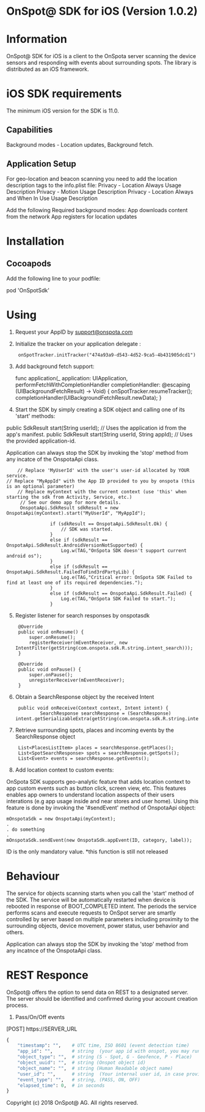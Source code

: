 OnSpot@ SDK for iOS (Version 1.0.2)
========================================

# Information
OnSpot@ SDK for iOS is a client to the OnSpota server scanning the device sensors and responding with events about surrounding spots. 
The library is distributed as an iOS framework.

# iOS SDK requirements

The minimum iOS version for the SDK is 11.0.

## Capabilities

Background modes - Location updates, Background fetch.

## Application Setup

For geo-location and beacon scanning you need to add the location description tags to the info.plist file:
Privacy - Location Always Usage Description
Privacy - Motion Usage Description
Privacy - Location Always and When In Use Usage Description

Add the following Required background modes:
App downloads content from the network
App registers for location updates


# Installation

## Cocoapods

Add the following line to your podfile:

pod 'OnSpotSdk'


# Using

1. Request your AppID by support@onspota.com

2. Initialize the tracker on your application delegate :

		onSpotTracker.initTracker("474a93a9-d543-4d52-9ca5-4b431905dcd1")

3. Add background fetch support:

	func application(_ application: UIApplication, performFetchWithCompletionHandler completionHandler: @escaping (UIBackgroundFetchResult) -> Void) {
		onSpotTracker.resumeTracker();
		completionHandler(UIBackgroundFetchResult.newData);
	}

4. Start the SDK by simply creating a SDK object and calling one of its 'start' methods:

public SdkResult start(String userId); // Uses the application id from the app's manifest.
public SdkResult start(String userId, String appId); // Uses the provided application-id.

Application can always stop the SDK by invoking the 'stop' method from any incatce of the OnspotaApi class.


        // Replace 'MyUserId' with the user's user-id allocated by YOUR service.
	// Replace "MyAppId" with the App ID provided to you by onspota (this is an optional parameter)
        // Replace myContext with the current context (use 'this' when starting the sdk from Activity, Service, etc.)
         // See our demo app for more details.
         OnspotaApi.SdkResult sdkResult = new OnspotaApi(myContext).start("MyUserId", "MyAppId");

                    if (sdkResult == OnspotaApi.SdkResult.Ok) {
                        // SDK was started.
                    }
                    else if (sdkResult == OnspotaApi.SdkResult.AndroidVersionNotSupported) {
                        Log.w(TAG,"OnSpota SDK doesn't support current android os");
                    }
                    else if (sdkResult == OnspotaApi.SdkResult.FailedToFind3rdPartyLib) {
                        Log.e(TAG,"Critical error: OnSpota SDK Failed to find at least one of its required dependencies.");
                    }
                    else if (sdkResult == OnspotaApi.SdkResult.Failed) {
                        Log.e(TAG,"OnSpota SDK Failed to start.");
                    }
		

5. Register listener for search responses by onspotasdk

		@Override
		public void onResume() {
		    super.onResume();
		    registerReceiver(mEventReceiver, new IntentFilter(getString(com.onspota.sdk.R.string.intent_search)));
		}
		
		@Override
		public void onPause() {
		    super.onPause();
		    unregisterReceiver(mEventReceiver);
		}

6. Obtain a SearchResponse object by the received Intent
            
		public void onReceive(Context context, Intent intent) {
				SearchResponse searchResponse = (SearchResponse) intent.getSerializableExtra(getString(com.onspota.sdk.R.string.intent_search_response));

7. Retrieve surrounding spots, places and incoming events by the SearchResponse object

		List<PlacesListItem> places = searchResponse.getPlaces();
		List<SpotSearchResponse> spots = searchResponse.getSpots();
		List<Event> events = searchResponse.getEvents();
		
		
8. Add location context to custom events:

OnSpota SDK supports geo-analytic feature that adds location context to app custom events such as button click, screen view, etc. This features enables app owners to understand location asspects of their users interations (e.g app usage inside and near stores and user home). Using this feature is done by invoking the '#sendEvent' method of OnspotaApi object:
	
	mOnspotaSdk = new OnspotaApi(myContext);
	.
	. do something
	.
	mOnspotaSdk.sendEvent(new OnspotaSdk.appEvent(ID, category, label));
		
ID is the only mandatory value.
*this function is still not released


# Behaviour

The service for objects scanning starts when you call the 'start' method of the SDK.
The service will be automatically restarted when device is rebooted in response of BOOT_COMPLETED intent.
The periods the service performs scans and execute requests to OnSpot server are smartly controlled by server based on multiple parameters including proximity to the surrounding objects, device movement, power status, user behavior and others. 

Application can always stop the SDK by invoking the 'stop' method from any incatnce of the OnspotaApi class.

# REST Responce

OnSpot@ offers the option to send data on REST to a designated server. The server should be identified and confirmed during your account creation process. 

1. Pass/On/Off events

[POST] https://SERVER_URL
```python
{
    "timestamp": "",    # UTC time, ISO 8601 (event detection time)
    "app_id": "",       # string  (your app id with onspot, you may run more then one app with the same REST service)
    "object_type": "",  # string (S - Spot, G - Geofence, P - Place)
    "object_uuid": "",  # string (Onspot object id)
    "object_name": "",  # string (Human Readable object name)
    "user_id": "",      # string  (Your internal user id, in case provided by the app to Onspot@ SDK)
    "event_type": "",   # string, (PASS, ON, OFF)
    "elapsed_time": 0,  # in seconds
}
```

Copyright (c) 2018 OnSpot@ AG. All rights reserved.
